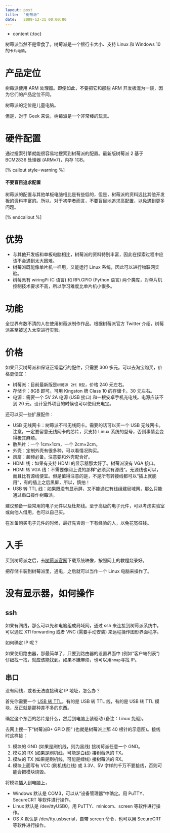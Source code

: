 ```yaml
---
layout: post
title:  "树莓派"
date:   2009-12-31 00:00:00
---
```

* content
{:toc}

树莓派当然不是零食了。树莓派是一个银行卡大小、支持 Linux 和 Windows 10 的`卡片电脑`。

# 产品定位

树莓派使用 ARM 处理器。即便如此，不要把它和那些 ARM 开发板混为一谈，因为它们的产品定位不同。

树莓派的定位是儿童电脑。

但是，对于 Geek 来说，树莓派是一个非常棒的玩具。

# 硬件配置

通过搜索引擎就能很容易地搜索到树莓派的配置。最新版树莓派 2 基于 BCM2836 处理器 (ARMv7)，内存 1GB。

[% callout style=warning %]

#### 不要盲目追求配置

树莓派的配置与其他单板电脑相比是有些低的，但是，树莓派的资料远比其他开发板的资料丰富的。所以，对于初学者而言，不要盲目地追求高配置，以免遇到更多问题。

[% endcallout %]

# 优势

* 与其他开发板和单板电脑相比，树莓派的资料特别丰富，因此在探索过程中应该不会遇到太大困难。
* 树莓派既能像单片机一样用，又能运行 Linux 系统，因此可以进行物联网实验。
* 树莓派有 wiringPi (C 语言) 和 RPi.GPIO (Python 语言) 两个类库，对单片机控制技术要求不高，所以学习难度比单片机小很多。

# 功能

全世界有数不清的人在使用树莓派制作作品。根据树莓派官方 Twitter 介绍，树莓派甚至被送入太空进行实验。

# 价格

如果只买树莓派和保证正常运行的配件，只需要 300 多元。可以去淘宝购买，价格更便宜：

* 树莓派：目前最新版是`树莓派 2代 B型`，价格 240 元左右。
* 存储卡：8GB 即可。可用 Kingston 牌 Class 10 的存储卡。30 元左右。
* 电源：需要一个 5V 2A 电源 (USB 接口) 和一根安卓手机充电线。电源应该不到 20 元。设计室外项目的时候也可以使用充电宝。

还可以买一些扩展配件：

* USB 无线网卡：树莓派不带无线网卡。需要的话可以买一个 USB 无线网卡。注意，一定要留意无线网卡的芯片，买支持 Linux 系统的型号，否则事情会变得极其麻烦。
* 散热片：一个 1cm×1cm，一个 2cm×2cm。
* 外壳：定制外壳有很多种，可以看情况购买。
* 风扇：超频必备。注意要和外壳配合好。
* HDMI 线：如果有支持 HDMI 的显示器那太好了。树莓派没有 VGA 接口。
* HDMI 转 VGA 线：不需要像网上说的那样“必须买有源线”。无源线也可以，而且比有源线便宜。但是值得注意的是，不是所有转接线都可以“插上就能用”，有的插上之后黑屏，所以，慎拍！
* USB 转 TTL 线：如果既没有显示屏，又不能通过有线组建局域网，那么只能通过串口操作树莓派。

建议预备一些常用的电子元件以及杜邦线。至于高级的电子元件，可以考虑实验室或向他人借用，也可以自己买。

在准备购买电子元件的时候，最好先咨询一下有经验的人，以免花冤枉钱。

# 入手

买到树莓派之后，去[树莓派官网](https://raspberrypi.org)下载系统映像，按照网上的教程烧录好。

把存储卡装到树莓派里，通电，之后就可以当作一个 Linux 电脑来操作了。

# 没有显示器，如何操作

## ssh

如果有网线，那么可以先和电脑组成局域网，通过 ssh 来连接到树莓派系统中。可以通过 X11 forwarding 或者 VNC (需要手动安装) 来远程操作图形界面程序。

如何确定 IP 呢？

如果使用路由器，那最简单了，只要到路由器的设置界面中 (例如“客户端列表”) 仔细找一找，就应该能找到。如果不嫌麻烦，也可以用`nmap`寻找 IP。

## 串口

没有网线，或者无法直接确定 IP 地址，怎么办？

首先你需要一个 [USB 转 TTL](http://detail.tmall.com/item.htm?id=23592092178&spm=a1z09.2.9.181.mM4LCO&_u=d1vptc864fc0)。有的是 USB 转 TTL 线，有的是 USB 转 TTL 模块，反正就是那种差不多的东西。

确定这个东西的芯片是什么，然后到电脑上装驱动 (备注：Linux 免驱)。

去网上搜一下“树莓派B+ GPIO 图” (也就是树莓派上那 40 根针的示意图)。接线时这样接：

1. 模块的 GND (如果是刷机线，则为黑线) 接树莓派任意一个 GND。
2. 模块的 RX (如果是刷机线，可能是白线) 接树莓派的 TX。
3. 模块的 TX (如果是刷机线，可能是绿线) 接树莓派的 RX。
4. 模块上面写有 VCC (刷机线红线) 或 3.3V、5V 字样的千万不要接线，否则可能会把模块烧毁。

将模块插入到电脑上，

* Windows 默认是 COM3，可以从“设备管理器”中确定。用 PuTTY、SecureCRT 等软件进行操作。
* Linux 默认是 /dev/ttyUSB0，用 PuTTY、minicom、screen 等软件进行操作。
* OS X 默认是 /dev/tty.usbserial，自带 screen 命令，也可以用 SecureCRT 等软件进行操作。
